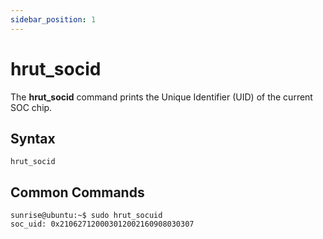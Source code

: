 ```yaml
---
sidebar_position: 1
---
```


# hrut_socid

The **hrut_socid** command prints the Unique Identifier (UID) of the current SOC chip.

## Syntax

```
hrut_socid
```

## Common Commands

```shell
sunrise@ubuntu:~$ sudo hrut_socuid
soc_uid: 0x210627120003012002160908030307
```
